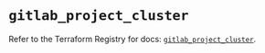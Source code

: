 # `gitlab_project_cluster`

Refer to the Terraform Registry for docs: [`gitlab_project_cluster`](https://registry.terraform.io/providers/gitlabhq/gitlab/17.2.0/docs/resources/project_cluster).
